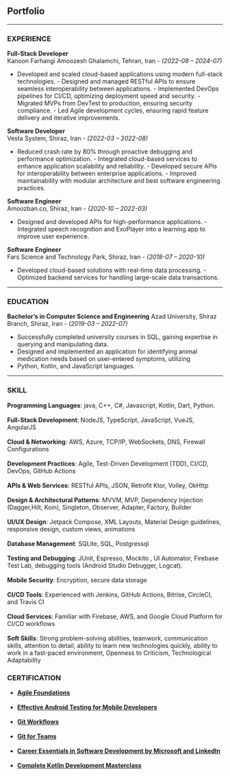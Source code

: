## Portfolio

---

### EXPERIENCE

**Full-Stack Developer**<br>
Kanoon Farhangi Amoozesh Ghalamchi, Tehran, Iran - *(2022-08 – 2024-07)*
- Developed and scaled cloud-based applications using modern full-stack technologies. - Designed and managed RESTful APIs to ensure seamless interoperability between applications. - Implemented DevOps pipelines for CI/CD, optimizing deployment speed and security. - Migrated MVPs from DevTest to production, ensuring security compliance. - Led Agile development cycles, ensuring rapid feature delivery and iterative improvements.

**Software Developer**<br>
Vesta System, Shiraz, Iran - *(2022-03 – 2022-08)*
- Reduced crash rate by 80% through proactive debugging and performance optimization. - Integrated cloud-based services to enhance application scalability and reliability. - Developed secure APIs for interoperability between enterprise applications. - Improved maintainability with modular architecture and best software engineering practices.


**Software Engineer**<br>
Amoozban.co, Shiraz, Iran - *(2020-10 – 2022-03)*
- Designed and developed APIs for high-performance applications. - Integrated speech recognition and ExoPlayer into a learning app to improve user experience.

**Software Engineer**<br>
Fars Science and Technology Park, Shiraz, Iran - *(2018-07 – 2020-10)*
- Developed cloud-based solutions with real-time data processing. - Optimized backend services for handling large-scale data transactions.

---

### EDUCATION

**Bachelor’s in Computer Science and Engineering**
Azad University, Shiraz Branch, Shiraz, Iran - *(2019-03 – 2022-07)*<br>
+ Successfully completed university courses in SQL, gaining expertise in querying and manipulating data.
+ Designed and implemented an application for identifying animal medication needs based on user-entered symptoms, utilizing
+ Python, Kotlin, and JavaScript languages.

---

### SKILL

**Programming Languages**: java, C++, C#, Javascript, Kotlin, Dart, Python.<br><br>
**Full-Stack Development**: NodeJS, TypeScript, JavaScript, VueJS, AngularJS<br><br>
**Cloud & Networking**: AWS, Azure, TCP/IP, WebSockets, DNS, Firewall Configurations<br><br>
**Development Practices**: Agile, Test-Driven Development (TDD), CI/CD, DevOps, GitHub Actions<br><br>
**APIs & Web Services**: RESTful APIs, JSON, Retrofit Ktor, Volley, OkHttp<br><br>
**Design & Architectural Patterns**: MVVM, MVP, Dependency Injection (Dagger,Hilt, Koin), Singleton, Observer,
Adapter, Factory, Builder<br><br>
**UI/UX Design**: Jetpack Compose, XML Layouts, Material Design guidelines, responsive design, custom views, animations<br><br>
**Database Management**: SQLite, SQL, Postgressql<br><br>
**Testing and Debugging**: JUnit, Espresso, Mockito , UI Automator, Firebase Test Lab, debugging tools (Android Studio Debugger, Logcat).<br><br>
**Mobile Security**: Encryption, secure data storage<br><br>
**CI/CD Tools**: Experienced with Jenkins, GitHub Actions, Bitrise, CircleCI, and Travis CI<br><br>
**Cloud Services**: Familiar with Firebase, AWS, and Google Cloud Platform for CI/CD workflows<br><br>
**Soft Skills**: Strong problem-solving abilities, teamwork, communication skills, attention to detail, ability to learn new technologies quickly, ability to work in a fast-paced environment, Openness to Criticism, Technological Adaptability

### CERTIFICATION
+ **<a href="https://www.linkedin.com/learning/certificates/c40f4d389e4af14ec3d8f20072da085ab22cb7185b477dfe369d67efc19ff005?lipi=urn%3Ali%3Apage%3Ad_flagship3_profile_view_base_certifications_details%3BaeiHQkGuSyGxaa665Ce1dQ%3D%3D">Agile Foundations</a>**<br><br>
+ **<a href="https://www.linkedin.com/learning/certificates/07e15fd5e2645060cfc16af1366cf3687b2d33935d77807737f81d513e32d74f?lipi=urn%3Ali%3Apage%3Ad_flagship3_profile_view_base_certifications_details%3BaeiHQkGuSyGxaa665Ce1dQ%3D%3D">Effective Android Testing for Mobile Developers</a>**<br><br>
+ **<a href="https://www.linkedin.com/learning/certificates/0370f4ab7a3fcaac86e63ae3ba6117718a58554cf254138af3d6f0745dfddd24?lipi=urn%3Ali%3Apage%3Ad_flagship3_profile_view_base_certifications_details%3BaeiHQkGuSyGxaa665Ce1dQ%3D%3D">Git Workflows</a>**<br><br>
+ **<a href="https://www.linkedin.com/learning/certificates/6422cd516ca51c31a3eca4f93b1608a1197f00f6090dcf6aacf9cc76e7bfc448?lipi=urn%3Ali%3Apage%3Ad_flagship3_profile_view_base_certifications_details%3BaeiHQkGuSyGxaa665Ce1dQ%3D%3D">Git for Teams</a>**<br><br>
+ **<a href="https://www.linkedin.com/learning/certificates/7b0b10ceb3658a82e76a47293d7ff18bacbaa498b69f7e845751e71460ea2065?lipi=urn%3Ali%3Apage%3Ad_flagship3_profile_view_base_certifications_details%3BaeiHQkGuSyGxaa665Ce1dQ%3D%3D">Career Essentials in Software Development by Microsoft and LinkedIn</a>**<br><br>
+ **<a href="https://drive.google.com/file/d/1OfuTlFtgu6NrsHI_Sam-iXrIaV6mkZrz/view?usp=sharing">Complete Kotlin Development Masterclass</a>**<br><br>

<!-- ### PROJECTS
 **Mamam School**
  <h4 style="margin-bottom: 20px; margin-top:-10px">
  The Mamak School application is an Android app designed to empower mothers of children aged 3 to 7 in identifying and nurturing their children's unique talents. It provides a suite of tools and resources to help mothers understand their children's strengths and potential.
  </h4>

  <img src="/images/mamak_prototype.png">

  <h3>As the Android developer on this project, my responsibilities included:</h3>

- Software Architecture: Implemented a MVVM to separate business logic and UI,resulting in more readable, testable, and maintainable code.
Dependency Management: Utilized Dagger-Hilt for dependency injection, reducing boilerplate and improving testability.
- API Communication: Implemented communication with backend APIs using Retrofit for efficient and secure data transfer. Managed error handling and various server response states.
Local Data Management: Used Room Persistence Library for structured and efficient local data storage and management.
- User Interface (UI): Designed and implemented an attractive and user-friendly interface using Jetpack Compose . Adhered to Material Design principles and improved user experience (UX).
- Image Management: Used libraries like Glide for optimized image loading, display, and management, preventing memory issues and improving app performance.
- Testing: Wrote unit tests using JUnit and Mockito to ensure code correctness and prevent bugs. Implemented UI tests using Espresso.
- State Management: Used StateFlow to manage UI state and react to data changes.
- Threading and Coroutines: Used Coroutines for asynchronous operations to prevent blocking the UI thread.
- Performance Optimization: Optimized code for improved app performance, reduced battery consumption, and efficient memory usage.

<h3>Technologies Used:</h3>

+ Programming Languages: Kotlin
+ Android SDK & Android Studio
+ Architecture Components: ViewModel, Room Persistence Library
+ Dependency Injection: Dagger-Hilt
+ Networking: Retrofit
+ Image Loading: Glide
+ UI Framework: Jetpack Compose
+ Testing: JUnit, Mockito, Espresso
+ Asynchronous Programming: Coroutines, Flow

 -->

